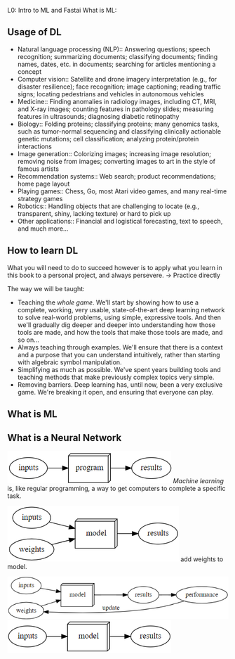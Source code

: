 L0: Intro to ML and Fastai
What is ML:
## Usage of DL

- Natural language processing (NLP):: Answering questions; speech recognition; summarizing documents; classifying documents; finding names, dates, etc. in documents; searching for articles mentioning a concept
- Computer vision:: Satellite and drone imagery interpretation (e.g., for disaster resilience); face recognition; image captioning; reading traffic signs; locating pedestrians and vehicles in autonomous vehicles
- Medicine:: Finding anomalies in radiology images, including CT, MRI, and X-ray images; counting features in pathology slides; measuring features in ultrasounds; diagnosing diabetic retinopathy
- Biology:: Folding proteins; classifying proteins; many genomics tasks, such as tumor-normal sequencing and classifying clinically actionable genetic mutations; cell classification; analyzing protein/protein interactions
- Image generation:: Colorizing images; increasing image resolution; removing noise from images; converting images to art in the style of famous artists
- Recommendation systems:: Web search; product recommendations; home page layout
- Playing games:: Chess, Go, most Atari video games, and many real-time strategy games
- Robotics:: Handling objects that are challenging to locate (e.g., transparent, shiny, lacking texture) or hard to pick up
- Other applications:: Financial and logistical forecasting, text to speech, and much more...

## How to learn DL

What you will need to do to succeed however is to apply what you learn in this book to a personal project, and always persevere.
-> Practice directly

The way we will be taught:

- Teaching the *whole game*. We'll start by showing how to use a complete, working, very usable, state-of-the-art deep learning network to solve real-world problems, using simple, expressive tools. And then we'll gradually dig deeper and deeper into understanding how those tools are made, and how the tools that make those tools are made, and so on…
- Always teaching through examples. We'll ensure that there is a context and a purpose that you can understand intuitively, rather than starting with algebraic symbol manipulation.
- Simplifying as much as possible. We've spent years building tools and teaching methods that make previously complex topics very simple.
- Removing barriers. Deep learning has, until now, been a very exclusive game. We're breaking it open, and ensuring that everyone can play.

## What is ML


## What is a Neural Network
![ML1](/imgs/ML1.png)
*Machine learning* is, like regular programming, a way to get computers to complete a specific task.

![ML2](/imgs/ML2.png)
add weights to model.

![ML3](/imgs/ML3.png)
![ML4](/imgs/ML4.png)

